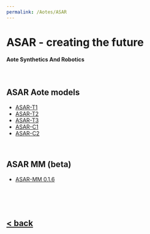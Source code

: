 ```yaml
---
permalink: /Aotes/ASAR
---
```

# ASAR - creating the future
#### Aote Synthetics And Robotics 

<br/>

## ASAR Aote models
- [ASAR-T1](./models/T1.md)
- [ASAR-T2](./models/T2.md)
- [ASAR-T3](./models/T3.md)
- [ASAR-C1](./models/C1.md)
- [ASAR-C2](./models/C2.md)

<br/>

## ASAR MM (beta)
- [ASAR-MM 0.1.6](./more/MM.html)

<br/>
<br/>
<br/>

## [< back](../index.md)
